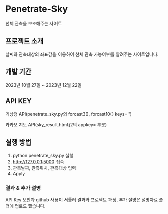 # Penetrate-Sky
천체 관측을 보조해주는 사이트

## 프로젝트 소개
날씨와 관측대상의 좌표값을 이용하여 천체 관측 가능여부를 알려주는 사이트입니다.

## 개발 기간
2023년 10월 27일 ~ 2023년 12월 22일

## API KEY
기상청 API(penetrate_sky.py의 forcast3(), forcast10() keys='')

카카오 지도 API(sky_result.html.j2의 appkey= 부분)

## 실행 방법
1. python penetrate_sky.py 실행
2. http://127.0.0.1:5000 접속
3. 관측날짜, 관측위치, 관측대상 입력
4. Apply


### 결과 & 추가 설명
API Key 보안과 github 사용이 서툴러 결과와 프로젝트 과정, 추가 설명은 설명자료 폴더에 업로드 했습니다.
